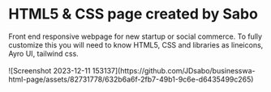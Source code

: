 <h1>HTML5 & CSS page created by Sabo</h1>
Front end responsive webpage for new startup or social commerce. To fully customize this you will need to know HTML5, CSS and libraries as lineicons, Ayro UI, tailwind css.
<br>
<br>
![Screenshot 2023-12-11 153137](https://github.com/JDsabo/businesswa-html-page/assets/82731778/632b6a6f-2fb7-49b1-9c6e-d6435499c265)
